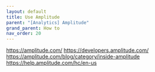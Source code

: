 ```yaml
---
layout: default
title: Use Amplitude
parent: "[Analytics] Amplitude"
grand_parent: How to
nav_order: 20
---
```


https://amplitude.com/
https://developers.amplitude.com/
https://amplitude.com/blog/category/inside-amplitude
https://help.amplitude.com/hc/en-us
